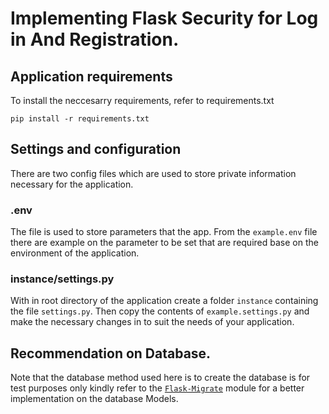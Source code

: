 # Implementing Flask Security for Log in And Registration.

## Application requirements
To install the neccesarry requirements, refer to requirements.txt

```pip install -r requirements.txt ```

## Settings and configuration
There are two config files which are used to store private information necessary for the application. 

### .env
The file is used to store parameters that the app. From the ```example.env``` file there are example on the parameter to be set that are required base on the environment of the application. 

### instance/settings.py
With in root directory of the application create a folder ```instance``` containing the file ```settings.py```. 
Then copy the contents of ```example.settings.py``` and make the necessary changes in to suit the needs of your application. 

## Recommendation on Database.
Note that the database method used here is to create the database is for test purposes only kindly refer to the [``Flask-Migrate``](https://flask-migrate.readthedocs.io/en/latest/index.html ) module for a better implementation on the database Models. 

